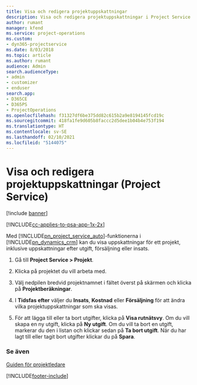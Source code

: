```yaml
---
title: Visa och redigera projektuppskattningar
description: Visa och redigera projektuppskattningar i Project Service Automation
author: rumant
manager: kfend
ms.service: project-operations
ms.custom:
- dyn365-projectservice
ms.date: 8/03/2018
ms.topic: article
ms.author: rumant
audience: Admin
search.audienceType:
- admin
- customizer
- enduser
search.app:
- D365CE
- D365PS
- ProjectOperations
ms.openlocfilehash: f31327df6be375dd82c615b2a9e8194145fcd19c
ms.sourcegitcommit: 418fa1fe9d605b8faccc2d5dee1b04b4e753f194
ms.translationtype: HT
ms.contentlocale: sv-SE
ms.lasthandoff: 02/10/2021
ms.locfileid: "5144075"
---
```

# <a name="view-and-edit-project-estimates-project-service"></a>Visa och redigera projektuppskattningar (Project Service)

[!include [banner](../includes/psa-now-project-operations.md)]

[!INCLUDE[cc-applies-to-psa-app-1x-2x](../includes/cc-applies-to-psa-app-1x-2x.md)]

Med [!INCLUDE[pn_project_service_auto](../includes/pn-project-service-auto.md)]-funktionerna i [!INCLUDE[pn_dynamics_crm](../includes/pn-dynamics-crm.md)] kan du visa uppskattningar för ett projekt, inklusive uppskattningar efter utgift, försäljning eller insats.  
  
1.  Gå till **Project Service > Projekt**.  
  
2.  Klicka på projektet du vill arbeta med.  
  
3.  Välj nedpilen bredvid projektnamnet i fältet överst på skärmen och klicka på **Projektberäkningar**.  
  
4.  I **Tidsfas efter** väljer du **Insats**, **Kostnad** eller **Försäljning** för att ändra vilka projektuppskattningar som ska visas.  
  
5.  För att lägga till eller ta bort utgifter, klicka på **Visa rutnätsvy**. Om du vill skapa en ny utgift, klicka på **Ny utgift**. Om du vill ta bort en utgift, markerar du den i listan och klickar sedan på **Ta bort utgift**. När du har lagt till eller tagit bort utgifter klickar du på **Spara**.  
  
### <a name="see-also"></a>Se även  
 [Guiden för projektledare](../psa/project-manager-guide.md)


[!INCLUDE[footer-include](../includes/footer-banner.md)]